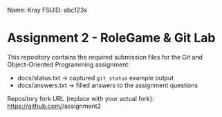 Name: Kray
FSUID: abc123x

# Assignment 2 - RoleGame & Git Lab

This repository contains the required submission files for the Git and Object-Oriented Programming assignment:
- docs/status.txt      -> captured `git status` example output
- docs/answers.txt     -> filled answers to the assignment questions

Repository fork URL (replace with your actual fork): https://github.com/<your-username>/assignment2
